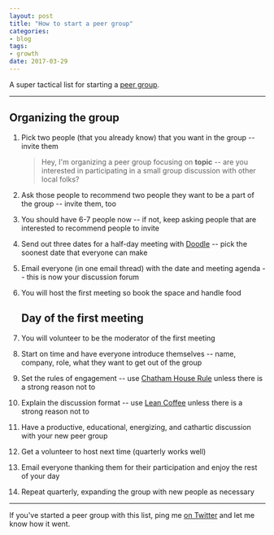 ```yaml
---
layout: post
title: "How to start a peer group"
categories:
- blog
tags:
- growth
date: 2017-03-29
---
```


A super tactical list for starting a [peer group][pg].

---

## Organizing the group

01. Pick two people (that you already know) that you want in the group -- invite them

    > Hey, I'm organizing a peer group focusing on **topic** -- are you interested in participating in a small group discussion with other local folks?

01. Ask those people to recommend two people they want to be a part of the group -- invite them, too

01. You should have 6-7 people now -- if not, keep asking people that are interested to recommend people to invite

01. Send out three dates for a half-day meeting with [Doodle][d] -- pick the soonest date that everyone can make

01. Email everyone (in one email thread) with the date and meeting agenda -- this is now your discussion forum

01. You will host the first meeting so book the space and handle food

    ## Day of the first meeting

01. You will volunteer to be the moderator of the first meeting

01. Start on time and have everyone introduce themselves -- name, company, role, what they want to get out of the group

01. Set the rules of engagement -- use [Chatham House Rule][ch] unless there is a strong reason not to

01. Explain the discussion format -- use [Lean Coffee][lc] unless there is a strong reason not to

01. Have a productive, educational, energizing, and cathartic discussion with your new peer group

01. Get a volunteer to host next time (quarterly works well)

01. Email everyone thanking them for their participation and enjoy the rest of your day

01. Repeat quarterly, expanding the group with new people as necessary

---

If you've started a peer group with this list, ping me [on Twitter][tw] and let me know how it went.

[pg]: http://blog.drift.com/peer-groups
[d]: http://doodle.com/
[ch]: https://en.wikipedia.org/wiki/Chatham_House_Rule
[lc]: http://agilecoffee.com/leancoffee/
[tw]: https://twitter.com/_swanson